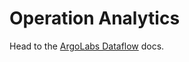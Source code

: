 # Operation Analytics

Head to the [ArgoLabs Dataflow](https://github.com/argoproj-labs/argo-dataflow) docs.